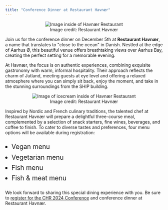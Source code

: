 ```yaml
---
title: "Conference Dinner at Restaurant Havnær"
---
```

<style>
    img {
        max-height: 400px;
        max-width: 100%;
    }

    figure {
            text-align: center;
            margin: 0; 
        }
    figcaption {
        text-align: center;
    }

</style>

<figure>
    <img src="/images/venue/havnær-lokale.jpg" alt="Image inside of Havnær Restaurant">
    <figcaption>Image credit: Restaurant Havnær</figcaption>
</figure>

Join us for the conference dinner on December 5th at **Restaurant Havnær**, a name that translates to "close to the ocean" in Danish. Nestled at the edge of Aarhus Ø, this beautiful venue offers breathtaking views over Aarhus Bay, creating the perfect setting for a memorable evening.

At Havnær, the focus is on authentic experiences, combining exquisite gastronomy with warm, informal hospitality. Their approach reflects the charm of Jutland, meeting guests at eye level and offering a relaxed atmosphere where you can simply sit back, enjoy the moment, and take in the stunning surroundings from the SHIP building.


<figure>
    <img src="/images/venue/havnær-karryis-og-sovs.jpg" alt="Image of icecream inside of Havnær Restaurant">
    <figcaption>Image credit: Restaurant Havnær</figcaption>
</figure>

Inspired by Nordic and French culinary traditions, the talented chef at Restaurant Havnær will prepare a delightful three-course meal, complemented by a selection of snack starters, fine wines, beverages, and coffee to finish. To cater to diverse tastes and preferences, four menu options will be available during registration:

<ul style="font-size: 1.3rem; line-height: 1.6; padding-left: 20px;">
    <li>Vegan menu</li>
    <li>Vegetarian menu</li>
    <li>Fish menu</li>
    <li>Fish & meat menu</li>
</ul>

We look forward to sharing this special dining experience with you. Be sure to [register for the CHR 2024 Conference](https://events.au.dk/chr2024/) and conference dinner at Restaurant Havnær.
